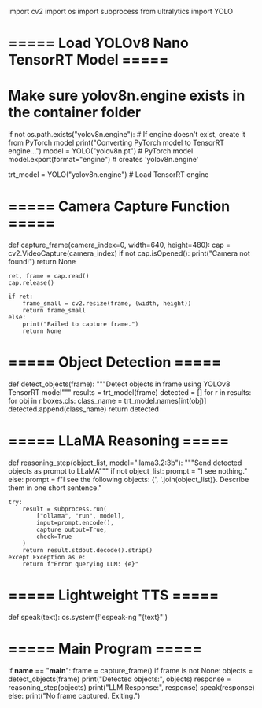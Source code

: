 import cv2
import os
import subprocess
from ultralytics import YOLO

# ===== Load YOLOv8 Nano TensorRT Model =====
# Make sure yolov8n.engine exists in the container folder
if not os.path.exists("yolov8n.engine"):
    # If engine doesn't exist, create it from PyTorch model
    print("Converting PyTorch model to TensorRT engine...")
    model = YOLO("yolov8n.pt")  # PyTorch model
    model.export(format="engine")  # creates 'yolov8n.engine'

trt_model = YOLO("yolov8n.engine")  # Load TensorRT engine

# ===== Camera Capture Function =====
def capture_frame(camera_index=0, width=640, height=480):
    cap = cv2.VideoCapture(camera_index)
    if not cap.isOpened():
        print("Camera not found!")
        return None

    ret, frame = cap.read()
    cap.release()

    if ret:
        frame_small = cv2.resize(frame, (width, height))
        return frame_small
    else:
        print("Failed to capture frame.")
        return None

# ===== Object Detection =====
def detect_objects(frame):
    """Detect objects in frame using YOLOv8 TensorRT model"""
    results = trt_model(frame)
    detected = []
    for r in results:
        for obj in r.boxes.cls:
            class_name = trt_model.names[int(obj)]
            detected.append(class_name)
    return detected

# ===== LLaMA Reasoning =====
def reasoning_step(object_list, model="llama3.2:3b"):
    """Send detected objects as prompt to LLaMA"""
    if not object_list:
        prompt = "I see nothing."
    else:
        prompt = f"I see the following objects: {', '.join(object_list)}. Describe them in one short sentence."

    try:
        result = subprocess.run(
            ["ollama", "run", model],
            input=prompt.encode(),
            capture_output=True,
            check=True
        )
        return result.stdout.decode().strip()
    except Exception as e:
        return f"Error querying LLM: {e}"

# ===== Lightweight TTS =====
def speak(text):
    os.system(f'espeak-ng "{text}"')

# ===== Main Program =====
if __name__ == "__main__":
    frame = capture_frame()
    if frame is not None:
        objects = detect_objects(frame)
        print("Detected objects:", objects)
        response = reasoning_step(objects)
        print("LLM Response:", response)
        speak(response)
    else:
        print("No frame captured. Exiting.")
